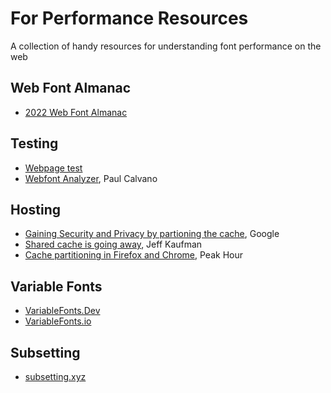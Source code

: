 # For Performance Resources
A collection of handy resources for understanding font performance on the web

## Web Font Almanac
- [2022 Web Font Almanac](https://almanac.httparchive.org/en/2022/fonts#hosting)

## Testing
- [Webpage test](https://www.webpagetest.org/)
- [Webfont Analyzer](https://tools.paulcalvano.com/wpt-font-analysis/), Paul Calvano

## Hosting

- [Gaining Security and Privacy by partioning the cache](https://developer.chrome.com/blog/http-cache-partitioning), Google
- [Shared cache is going away](https://www.jefftk.com/p/shared-cache-is-going-away), Jeff Kaufman
- [Cache partitioning in Firefox and Chrome](https://www.peakhour.io/blog/cache-partitioning-firefox-chrome/), Peak Hour

## Variable Fonts
- [VariableFonts.Dev](https://variablefonts.dev)
- [VariableFonts.io](https://variablefonts.io)

## Subsetting
- [subsetting.xyz](https://subsetting.xyz)


